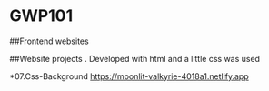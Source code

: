 # GWP101
##Frontend websites  

##Website projects . Developed with html and a little css was used

*07.Css-Background  https://moonlit-valkyrie-4018a1.netlify.app



